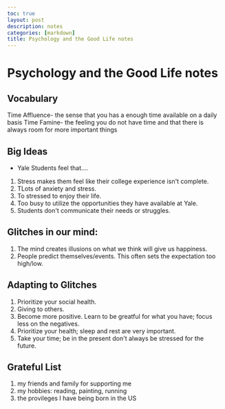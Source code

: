 ```yaml
---
toc: true
layout: post
description: notes 
categories: [markdown]
title: Psychology and the Good Life notes
---
```


# Psychology and the Good Life notes

## Vocabulary
Time Affluence- the sense that you has a enough time available on a daily basis
Time Famine- the feeling you do not have time and that there is always room for more important things

## Big Ideas
- Yale Students feel that....
1. Stress makes them feel like their college experience isn't complete.
2. TLots of anxiety and stress. 
3. To stressed to enjoy their life.
4. Too busy to  utilize the opportunities they have available at Yale.
5. Students don't communicate their needs or struggles. 

## Glitches in our mind:
1. The mind creates illusions on what we think will give us happiness. 
2. People predict themselves/events. This often sets the expectation too high/low. 

## Adapting to Glitches

1. Prioritize your social health.
2. Giving to others.
3. Become more positive. Learn to be greatful for what you have; focus less on the negatives. 
4. Prioritize your health; sleep and rest are very important.
5. Take your time; be in the present don't always be stressed for the future. 

## Grateful List
1. my friends and family for supporting me
2. my hobbies: reading, painting, running
3. the provileges I have being born in the US
